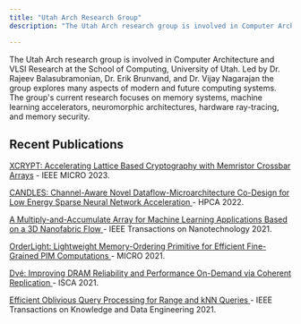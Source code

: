 ```yaml
---
title: "Utah Arch Research Group"
description: "The Utah Arch research group is involved in Computer Architecture and VLSI" 

---
```



The Utah Arch research group is involved in Computer Architecture and VLSI Research at the School of Computing, University of Utah. Led by Dr. Rajeev Balasubramonian, Dr. Erik Brunvand, and Dr. Vijay Nagarajan the group explores many aspects of modern and future computing systems. The group's current research focuses on memory systems, machine learning accelerators, neuromorphic architectures, hardware ray-tracing, and memory security. 

## Recent Publications
<p> <a href="https://sarabjeetsingh007.github.io/files/micro23.pdf"> XCRYPT: Accelerating Lattice Based Cryptography with Memristor Crossbar Arrays</a> - IEEE MICRO 2023.
<p> <a href="https://users.cs.utah.edu/~rajeev/pubs/hpca22.pdf"> CANDLES: Channel-Aware Novel Dataflow-Microarchitecture Co-Design for Low Energy Sparse Neural Network Acceleration
</a> - HPCA 2022.
<p> <a href="https://drive.google.com/file/d/1n92A2ukEidlYpqK0IK6XaAEuhHWMXG36/view"> A Multiply-and-Accumulate Array for Machine Learning Applications Based on a 3D Nanofabric Flow
</a> - IEEE Transactions on Nanotechnology 2021.
<p> <a href="https://www.cs.utah.edu/~rajeev/pubs/micro21.pdf"> OrderLight: Lightweight Memory-Ordering Primitive for Efficient Fine-Grained PIM Computations </a> - MICRO 2021.
<p> <a href="https://users.cs.utah.edu/~rajeev/pubs/isca21.pdf"> Dvé: Improving DRAM Reliability and Performance On-Demand via Coherent Replication </a> - ISCA 2021.
<p> <a href="https://users.cs.utah.edu/~jeffp/papers/oqf-tkde21.pdf"> Efficient Oblivious Query Processing for Range and kNN Queries </a> - IEEE Transactions on Knowledge and Data Engineering 2021.